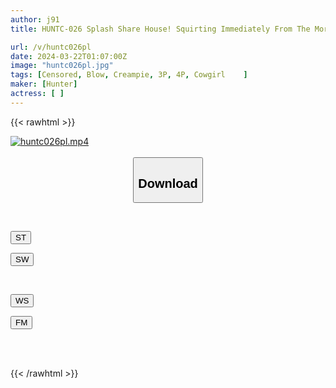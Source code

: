 ```yaml
---
author: j91
title: HUNTC-026 Splash Share House! Squirting Immediately From The Morning! I'm Cumming! When A Guy Moves Into A Share House With Me Alone, He Squirts And Fucks All The Super Sensitive Girls.

url: /v/huntc026pl
date: 2024-03-22T01:07:00Z
image: "huntc026pl.jpg"
tags: [Censored, Blow, Creampie, 3P, 4P, Cowgirl	]
maker: [Hunter]
actress: [ ]
---
```



{{< rawhtml >}}

<div class="video" data-videoid="Y1evjDm1ZgIvyLJ">
    <a href="javascript:;">
        <img src="/v/huntc026pl/huntc026pl.jpg" width="WIDTH" height="HEIGHT" alt="huntc026pl.mp4" loading="lazy">
    </a>
</div>

<script type="text/javascript" src="https://j91.asia/asset/on-demand-st.js"></script>

<br>
  <link rel="stylesheet" href="https://j91.asia/asset/bs5.css">
  
  <center>
  <button class="btn btn-primary" type="button" data-bs-toggle="collapse" data-bs-target=".multi-collapse" aria-expanded="false" aria-controls="multiCollapseExample1 multiCollapseExample2"><h2>Download</h2></button></center>
</p>
<div class="row">
  <div class="col">
    <div class="collapse multi-collapse" id="multiCollapseExample1">
      <div class="card card-body">
	      	      <br>
<div class="buttons">  
<p><a href="https://streamtape.to/v/Y1evjDm1ZgIvyLJ" target="_blank"><button class="btn-hover color-3"><i class="fa fa-download"></i> ST</button></a></p>
<p><a href="https://asnwish.com/pxo4i02fjtli" target="_blank"><button class="btn-hover color-2"><i class="fa fa-download"></i> SW</button></a></p></div>
    </div>
  </div>
</div>
  <div class="col">
    <div class="collapse multi-collapse" id="multiCollapseExample2">
      <div class="card card-body">
	      <br>
<div class="buttons">
<p><a href="https://wolfstream.tv/8wwhq9bbfffa"><button class="btn-hover color-9"><i class="fa fa-download"></i> WS</button></a></p>
<p><a href="https://filemoon.sx/d/21nokgn9fhpr"><button class="btn-hover color-8"><i class="fa fa-download"></i> FM</button></a></p></div>
<br><br>
      </div>
    </div>
  </div>
</div>

{{< /rawhtml >}}